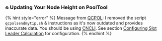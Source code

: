 ### :top: Updating Your Node Height on PoolTool

{% hint style="error" %}
Message from [QCPOL](https://cardano.stakepool.quebec): I removed the script `qcpolsendmytip.sh` & instructions as it's now outdated and provides inaccurate data. You should be using [CNCLI](https://github.com/AndrewWestberg/cncli). See section [Configuring Slot Leader Calculation](../part-iii-operation/configuring-slot-leader-calculation.md) for configuration.
{% endhint %}
